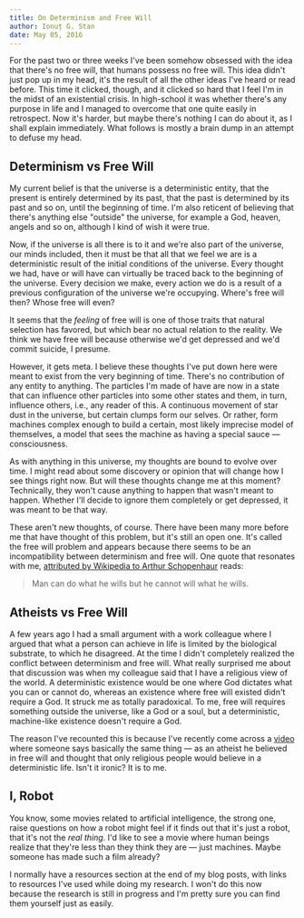 ```yaml
---
title: On Determinism and Free Will
author: Ionuț G. Stan
date: May 05, 2016
---
```


For the past two or three weeks I've been somehow obsessed with the idea that there's no free will, that humans possess no free will. This idea didn't just pop up in my head, it's the result of all the other ideas I've heard or read before. This time it clicked, though, and it clicked so hard that I feel I'm in the midst of an existential crisis. In high-school it was whether there's any purpose in life and I managed to overcome that one quite easily in retrospect. Now it's harder, but maybe there's nothing I can do about it, as I shall explain immediately. What follows is mostly a brain dump in an attempt to defuse my head.

## Determinism vs Free Will

My current belief is that the universe is a deterministic entity, that the present is entirely determined by its past, that the past is determined by its past and so on, until the beginning of time. I'm also reticent of believing that there's anything else "outside" the universe, for example a God, heaven, angels and so on, although I kind of wish it were true.

Now, if the universe is all there is to it and we're also part of the universe, our minds included, then it must be that all that we feel we are is a deterministic result of the initial conditions of the universe. Every thought we had, have or will have can virtually be traced back to the beginning of the universe. Every decision we make, every action we do is a result of a previous configuration of the universe we're occupying. Where's free will then? Whose free will even?

It seems that the *feeling* of free will is one of those traits that natural selection has favored, but which bear no actual relation to the reality. We think we have free will because otherwise we'd get depressed and we'd commit suicide, I presume.

However, it gets meta. I believe these thoughts I've put down here were meant to exist from the very beginning of time. There's no contribution of any entity to anything. The particles I'm made of have are now in a state that can influence other particles into some other states and them, in turn, influence others, i.e., any reader of this. A continuous movement of star dust in the universe, but certain clumps form our selves. Or rather, form machines complex enough to build a certain, most likely imprecise model of themselves, a model that sees the machine as having a special sauce — consciousness.

As with anything in this universe, my thoughts are bound to evolve over time. I might read about some discovery or opinion that will change how I see things right now. But will these thoughts change me at this moment? Technically, they won't cause anything to happen that wasn't meant to happen. Whether I'll decide to ignore them completely or get depressed, it was meant to be that way.

These aren't new thoughts, of course. There have been many more before me that have thought of this problem, but it's still an open one. It's called the free will problem and appears because there seems to be an incompatibility between determinism and free will. One quote that resonates with me, [attributed by Wikipedia to Arthur Schopenhaur][1] reads:

> Man can do what he wills but he cannot will what he wills.

## Atheists vs Free Will

A few years ago I had a small argument with a work colleague where I argued that what a person can achieve in life is limited by the biological substrate, to which he disagreed. At the time I didn't completely realized the conflict between determinism and free will. What really surprised me about that discussion was when my colleague said that I have a religious view of the world. A deterministic existence would be one where God dictates what you can or cannot do, whereas an existence where free will existed didn't require a God. It struck me as totally paradoxical. To me, free will requires something outside the universe, like a God or a soul, but a deterministic, machine-like existence doesn't require a God.

The reason I've recounted this is because I've recently come across a [video][0] where someone says basically the same thing — as an atheist he believed in free will and thought that only religious people would believe in a deterministic life. Isn't it ironic? It is to me.

## I, Robot

You know, some movies related to artificial intelligence, the strong one, raise questions on how a robot might feel if it finds out that it's just a robot, that it's not the _real thing_. I'd like to see a movie where human beings realize that they're less than they think they are — just machines. Maybe someone has made such a film already?

I normally have a resources section at the end of my blog posts, with links to resources I've used while doing my research. I won't do this now because the research is still in progress and I'm pretty sure you can find them yourself just as easily.

[0]: https://www.youtube.com/watch?v=2L1a7CHYVLg
[1]: https://en.wikipedia.org/wiki/Compatibilism#Defining_free_will
